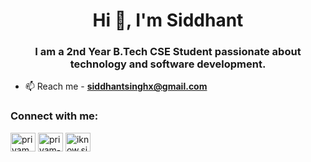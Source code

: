 <h1 align="center">Hi 👋, I'm Siddhant</h1>
<h3 align="center">I am a 2nd Year B.Tech CSE Student passionate about technology and software development.</h3>

- 📫 Reach me - **siddhantsinghx@gmail.com**

<h3 align="left">Connect with me:</h3>
<p align="left">
<a href="https://twitter.com/priyam_sid" target="blank"><img align="center" src="https://raw.githubusercontent.com/rahuldkjain/github-profile-readme-generator/master/src/images/icons/Social/twitter.svg" alt="priyam_sid" height="30" width="40" /></a>
<a href="https://linkedin.com/in/priyam-siddhant" target="blank"><img align="center" src="https://raw.githubusercontent.com/rahuldkjain/github-profile-readme-generator/master/src/images/icons/Social/linked-in-alt.svg" alt="priyam-siddhant" height="30" width="40" /></a>
<a href="https://instagram.com/iknow.sid" target="blank"><img align="center" src="https://raw.githubusercontent.com/rahuldkjain/github-profile-readme-generator/master/src/images/icons/Social/instagram.svg" alt="iknow.sid" height="30" width="40" /></a>
</p>
